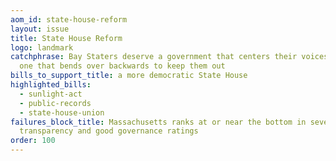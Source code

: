 ```yaml
---
aom_id: state-house-reform
layout: issue
title: State House Reform
logo: landmark
catchphrase: Bay Staters deserve a government that centers their voices — not
  one that bends over backwards to keep them out
bills_to_support_title: a more democratic State House
highlighted_bills:
  - sunlight-act
  - public-records
  - state-house-union
failures_block_title: Massachusetts ranks at or near the bottom in several
  transparency and good governance ratings
order: 100
---
```

